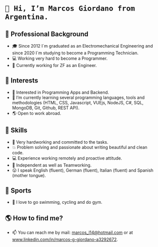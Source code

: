#  `👋 Hi, I’m Marcos Giordano from Argentina.`


## 💪 Professional Background
- :mortar_board: Since 2012 I´m graduated as an Electromechanical Engineering and since 2020 I´m studying to become a Programming Technician.
- :computer: Working very hard to become a Programmer. 
- :sparkler: Currently working for ZF as an Engineer.


## 👀 Interests
- 👀 Interested in Programming Apps and Backend.
- :school_satchel: I’m currently learning several programming languages, tools and methodologies (HTML, CSS, Javascript, VUEjs, NodeJS, C#, SQL, MongoDB, Git, Github, REST API).
- :earth_americas: Open to work abroad.


## 🙌 Skills
- 🙌 Very hardworking and committed to the tasks.
- :boom: Problem solving and passionate about writing beautiful and clean code.
- :computer: Experience working remotely and proactive attitude.
- :raised_hands: Independent as well as Teamworking.
- 😛 I speak English (fluent), German (fluent), Italian (fluent) and Spanish (mother tongue).


## :facepunch: Sports
- :facepunch: I love to go swimming, cycling and do gym.


## :earth_americas: How to find me?
- 📫 You can reach me by mail: marcos_l14@hotmail.com or at www.linkedin.com/in/marcos-g-giordano-a3292672.




